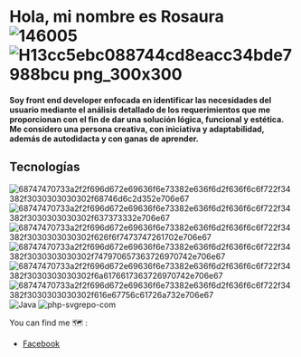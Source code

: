  # Hola, mi nombre es Rosaura ![146005](https://user-images.githubusercontent.com/78773811/157145250-47de5cb1-0f40-4f37-96bb-2261301199fc.png)![H13cc5ebc088744cd8eacc34bde7988bcu png_300x300](https://user-images.githubusercontent.com/78773811/157145276-14beb34b-a561-4db6-8435-27540b991b7a.png)

#### Soy front end developer enfocada en identificar las necesidades del usuario mediante el análisis detallado de los requerimientos que me proporcionan con el fin de dar una solución lógica, funcional y estética. Me considero una persona creativa, con iniciativa y adaptabilidad, además de autodidacta y con ganas de aprender.

 
 ## Tecnologías
![68747470733a2f2f696d672e69636f6e73382e636f6d2f636f6c6f722f34382f3030303030302f68746d6c2d352e706e67](https://user-images.githubusercontent.com/78773811/157138445-ea3111ae-a019-4685-a4d0-bcec58528658.png) ![68747470733a2f2f696d672e69636f6e73382e636f6d2f636f6c6f722f34382f3030303030302f637373332e706e67](https://user-images.githubusercontent.com/78773811/157138728-1aecdf3a-7a97-48fb-9d74-1783a424a864.png) ![68747470733a2f2f696d672e69636f6e73382e636f6d2f636f6c6f722f34382f3030303030302f626f6f7473747261702e706e67](https://user-images.githubusercontent.com/78773811/157138756-4ffdadf6-224b-4d10-b9c4-9e39e1f8cb9e.png)![68747470733a2f2f696d672e69636f6e73382e636f6d2f636f6c6f722f34382f3030303030302f747970657363726970742e706e67](https://user-images.githubusercontent.com/78773811/157138764-fa7e8cff-f966-4468-b651-73c5fd127f7c.png) ![68747470733a2f2f696d672e69636f6e73382e636f6d2f636f6c6f722f34382f3030303030302f6a6176617363726970742e706e67](https://user-images.githubusercontent.com/78773811/157138582-319f348a-6fb8-4e74-9a2e-330c72cb68bd.png) 
![68747470733a2f2f696d672e69636f6e73382e636f6d2f636f6c6f722f34382f3030303030302f616e67756c61726a732e706e67](https://user-images.githubusercontent.com/78773811/157138748-cdf5ea24-acd8-4130-8d92-2c1d99262918.png) ![Java](https://user-images.githubusercontent.com/78773811/157143779-63fed64e-7bcc-481b-9811-d04f6183b71b.png) ![php-svgrepo-com](https://user-images.githubusercontent.com/78773811/157144411-9f2ef164-ca86-496d-a110-65e222b573b7.png)





 
 You can find me 🗺️ :
 - [Facebook](https://www.facebook.com/profile.php?id=100008272952701)
 

<!--
**rosauracotos/rosauracotos** is a ✨ _special_ ✨ repository because its `README.md` (this file) appears on your GitHub profile.

Here are some ideas to get you started:

- 🔭 I’m currently working on ...
- 🌱 I’m currently learning ...
- 👯 I’m looking to collaborate on ...
- 🤔 I’m looking for help with ...
- 💬 Ask me about ...
- 📫 How to reach me: ...
- 😄 Pronouns: ...
- ⚡ Fun fact: ...
-->
